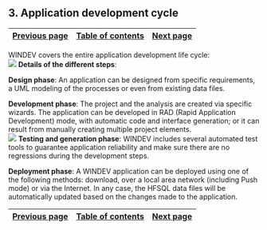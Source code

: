 
## 3. Application development cycle
			

| [Previous page](../Concepts_WD/1410086968.md) | [Table of contents](../Concepts_WD/1410087098.md) | [Next page](../Concepts_WD/1410086970.md) |
| --- | --- | --- |



<a name="NOTE1"></a>
<a name="NOTE1_1"></a>
WINDEV covers the entire application development life cycle:<br>![](https://doc.pcsoft.fr/en-US/images/image.awp?langid=3&name=P1-Cycle%20de%20d%E9veloppement%20d'une%20application.gif)
**Details of the different steps**:

**Design phase**: An application can be designed from specific requirements, a UML modeling of the processes or even from existing data files.

**Development phase**: The project and the analysis are created via specific wizards. The application can be developed in RAD (Rapid Application Development) mode, with automatic code and interface generation; or it can result from manually creating multiple project elements.<br>![](https://doc.pcsoft.fr/en-US/images/image.awp?langid=3&name=P1-Cycle%20de%20d%E9veloppement%20d'une%20application-phases.gif)
**Testing and generation phase**: WINDEV includes several automated test tools to guarantee application reliability and make sure there are no regressions during the development steps.

**Deployment phase**: A WINDEV application can be deployed using one of the following methods: download, over a local area network (including Push mode) or via the Internet. In any case, the HFSQL data files will be automatically updated based on the changes made to the application.

| [Previous page](../Concepts_WD/1410086968.md) | [Table of contents](../Concepts_WD/1410087098.md) | [Next page](../Concepts_WD/1410086970.md) |
| --- | --- | --- |




